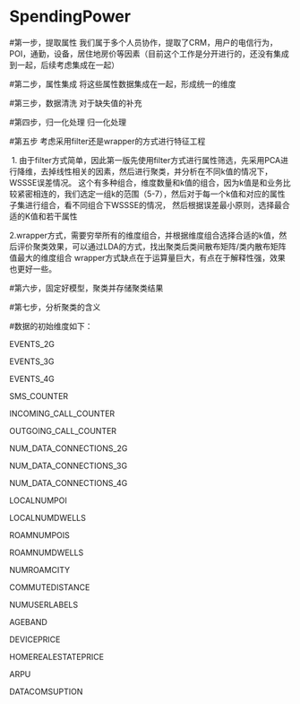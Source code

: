 # SpendingPower
#第一步，提取属性
我们属于多个人员协作，提取了CRM，用户的电信行为，POI，通勤，设备，居住地房价等因素（目前这个工作是分开进行的，还没有集成到一起，后续考虑集成在一起）

#第二步，属性集成
将这些属性数据集成在一起，形成统一的维度

#第三步，数据清洗
对于缺失值的补充

#第四步，归一化处理
归一化处理

#第五步
考虑采用filter还是wrapper的方式进行特征工程

  1. 由于filter方式简单，因此第一版先使用filter方式进行属性筛选，先采用PCA进行降维，去掉线性相关的因素，然后进行聚类，并分析在不同k值的情况下，WSSSE误差情况。
  这个有多种组合，维度数量和k值的组合，因为k值是和业务比较紧密相连的，我们选定一组k的范围（5-7），然后对于每一个k值和对应的属性子集进行组合，看不同组合下WSSSE的情况，
  然后根据误差最小原则，选择最合适的K值和若干属性
  
  2.wrapper方式，需要穷举所有的维度组合，并根据维度组合选择合适的k值，然后评价聚类效果，可以通过LDA的方式，找出聚类后类间散布矩阵/类内散布矩阵值最大的维度组合
  wrapper方式缺点在于运算量巨大，有点在于解释性强，效果也更好一些。

#第六步，固定好模型，聚类并存储聚类结果

#第七步，分析聚类的含义


#数据的初始维度如下：

EVENTS_2G

EVENTS_3G 

EVENTS_4G

SMS_COUNTER

INCOMING_CALL_COUNTER

OUTGOING_CALL_COUNTER

NUM_DATA_CONNECTIONS_2G

NUM_DATA_CONNECTIONS_3G

NUM_DATA_CONNECTIONS_4G

LOCALNUMPOI

LOCALNUMDWELLS

ROAMNUMPOIS

ROAMNUMDWELLS

NUMROAMCITY

COMMUTEDISTANCE

NUMUSERLABELS

AGEBAND

DEVICEPRICE

HOMEREALESTATEPRICE

ARPU

DATACOMSUPTION
